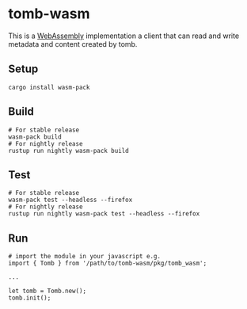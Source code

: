 # tomb-wasm

This is a [WebAssembly](https://webassembly.org/) implementation a client that can read and write metadata and content created by tomb.

## Setup
```
cargo install wasm-pack
```

## Build
```
# For stable release
wasm-pack build
# For nightly release
rustup run nightly wasm-pack build
```

## Test
```
# For stable release
wasm-pack test --headless --firefox
# For nightly release
rustup run nightly wasm-pack test --headless --firefox
```

## Run
```
# import the module in your javascript e.g.
import { Tomb } from '/path/to/tomb-wasm/pkg/tomb_wasm';

...

let tomb = Tomb.new();
tomb.init();
```
